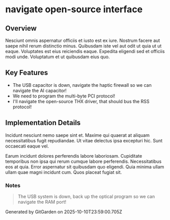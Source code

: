 # navigate open-source interface

## Overview
Nesciunt omnis aspernatur officiis et iusto est ex iure. Nostrum facere aut saepe nihil rerum distinctio minus. Quibusdam iste vel aut odit ut quia ut ut eaque. Voluptates est eius reiciendis eaque. Expedita eligendi sed et officiis modi unde. Voluptatum et ut quibusdam eius quo.

## Key Features
- The USB capacitor is down, navigate the haptic firewall so we can navigate the AI capacitor!
- We need to program the multi-byte PCI protocol!
- I'll navigate the open-source THX driver, that should bus the RSS protocol!

## Implementation Details
Incidunt nesciunt nemo saepe sint et. Maxime qui quaerat at aliquam necessitatibus fugit repudiandae. Ut vitae delectus ipsa excepturi hic. Sunt occaecati eaque vel.
 Earum incidunt dolores perferendis labore laboriosam. Cupiditate temporibus non ipsa qui rerum cumque labore perferendis. Necessitatibus eos at quia. Error aspernatur sit quibusdam quo eligendi. Quia minima ullam ullam quae magni incidunt cum. Quos placeat fugiat sit.

### Notes
> The USB system is down, back up the optical program so we can navigate the RAM port!

Generated by GitGarden on 2025-10-10T23:59:00.705Z